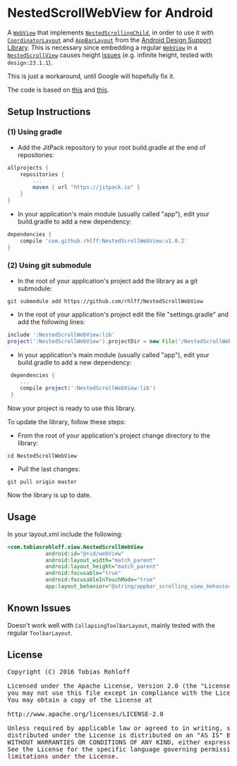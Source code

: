 # NestedScrollWebView for Android

A [`WebView`][1] that implements [`NestedScrollingChild`][2], in order to use it with [`CoordinatorLayout`][3] and [`AppBarLayout`][4] from the [Android Design Support Library][5]. This is necessary since embedding a regular [`WebView`][1] in a [`NestedScrollView`][6] causes height [issues](https://code.google.com/p/android/issues/detail?id=198965#c10) (e.g. infinite height, tested with `design:23.1.1`).

This is just a workaround, until Google will hopefully fix it.

The code is based on [this][7] and [this][8].

## Setup Instructions

### (1) Using gradle

* Add the JitPack repository to your root build.gradle at the end of repositories:

```gradle
allprojects {
    repositories {
        ...
        maven { url "https://jitpack.io" }
    }
}
```
* In your application's main module (usually called "app"), edit your build.gradle to add a new dependency:
```gradle
dependencies {
    compile 'com.github.rhlff:NestedScrollWebView:v1.0.2'
}

```

### (2) Using git submodule

 * In the root of your application's project add the library as a git submodule:
```shell
git submodule add https://github.com/rhlff/NestedScrollWebView
```
 * In the root of your application's project edit the file "settings.gradle" and add the following lines:
```gradle
include ':NestedScrollWebView:lib'
project(':NestedScrollWebView').projectDir = new File('/NestedScrollWebView')
```
 * In your application's main module (usually called "app"), edit your build.gradle to add a new dependency:
```gradle
 dependencies {
    ...
    compile project(':NestedScrollWebView:lib')
 }
```

Now your project is ready to use this library.

To update the library, follow these steps:
* From the root of your application's project change directory to the library:
```shell
cd NestedScrollWebView
```
* Pull the last changes:
```shell
git pull origin master
```

Now the library is up to date.

## Usage

In your layout.xml include the following:

```xml
<com.tobiasrohloff.view.NestedScrollWebView
            android:id="@+id/webView"
            android:layout_width="match_parent"
            android:layout_height="match_parent"
            android:focusable="true"
            android:focusableInTouchMode="true"
            app:layout_behavior="@string/appbar_scrolling_view_behavior" />
```

## Known Issues

Doesn't work well with `CollapsingToolbarLayout`, mainly tested with the regular `ToolbarLayout`.

## License

<pre>
Copyright (C) 2016 Tobias Rohloff

Licensed under the Apache License, Version 2.0 (the "License");
you may not use this file except in compliance with the License.
You may obtain a copy of the License at

http://www.apache.org/licenses/LICENSE-2.0

Unless required by applicable law or agreed to in writing, software
distributed under the License is distributed on an "AS IS" BASIS,
WITHOUT WARRANTIES OR CONDITIONS OF ANY KIND, either express or implied.
See the License for the specific language governing permissions and
limitations under the License.
</pre>

[1]: http://developer.android.com/reference/android/webkit/WebView.html
[2]: http://developer.android.com/reference/android/support/v4/view/NestedScrollingChild.html
[3]: http://developer.android.com/reference/android/support/design/widget/CoordinatorLayout.html
[4]: http://developer.android.com/reference/android/support/design/widget/AppBarLayout.html
[5]: http://developer.android.com/tools/support-library/features.html#design
[6]: http://developer.android.com/reference/android/support/v4/widget/NestedScrollView.html
[7]: https://android.googlesource.com/platform/frameworks/support/+/refs/heads/master/v4/java/android/support/v4/widget/NestedScrollView.java
[8]: https://github.com/llfer2006/NestLayout/blob/master/library/src/main/java/com/llf/nestlayout/library/NestWebView.java
